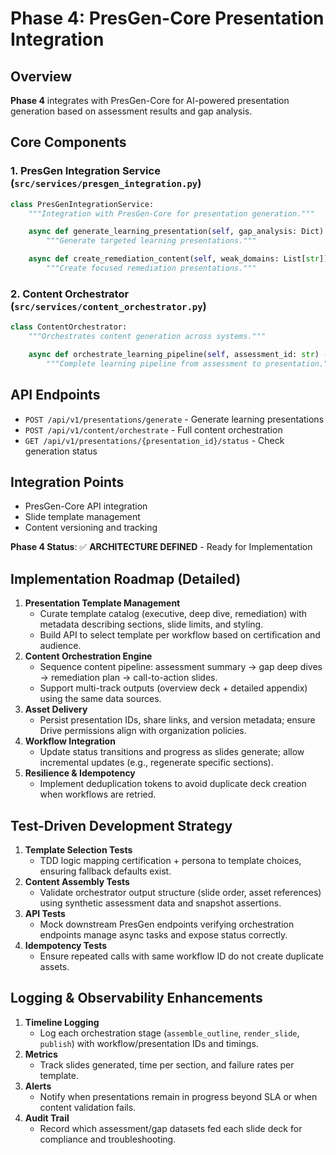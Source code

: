 # Phase 4: PresGen-Core Presentation Integration

## Overview
**Phase 4** integrates with PresGen-Core for AI-powered presentation generation based on assessment results and gap analysis.

## Core Components

### 1. PresGen Integration Service (`src/services/presgen_integration.py`)
```python
class PresGenIntegrationService:
    """Integration with PresGen-Core for presentation generation."""

    async def generate_learning_presentation(self, gap_analysis: Dict) -> Dict:
        """Generate targeted learning presentations."""

    async def create_remediation_content(self, weak_domains: List[str]) -> Dict:
        """Create focused remediation presentations."""
```

### 2. Content Orchestrator (`src/services/content_orchestrator.py`)
```python
class ContentOrchestrator:
    """Orchestrates content generation across systems."""

    async def orchestrate_learning_pipeline(self, assessment_id: str) -> Dict:
        """Complete learning pipeline from assessment to presentation."""
```

## API Endpoints
- `POST /api/v1/presentations/generate` - Generate learning presentations
- `POST /api/v1/content/orchestrate` - Full content orchestration
- `GET /api/v1/presentations/{presentation_id}/status` - Check generation status

## Integration Points
- PresGen-Core API integration
- Slide template management
- Content versioning and tracking

**Phase 4 Status**: ✅ **ARCHITECTURE DEFINED** - Ready for Implementation

## Implementation Roadmap (Detailed)

1. **Presentation Template Management**
   - Curate template catalog (executive, deep dive, remediation) with metadata describing sections, slide limits, and styling.
   - Build API to select template per workflow based on certification and audience.
2. **Content Orchestration Engine**
   - Sequence content pipeline: assessment summary → gap deep dives → remediation plan → call-to-action slides.
   - Support multi-track outputs (overview deck + detailed appendix) using the same data sources.
3. **Asset Delivery**
   - Persist presentation IDs, share links, and version metadata; ensure Drive permissions align with organization policies.
4. **Workflow Integration**
   - Update status transitions and progress as slides generate; allow incremental updates (e.g., regenerate specific sections).
5. **Resilience & Idempotency**
   - Implement deduplication tokens to avoid duplicate deck creation when workflows are retried.

## Test-Driven Development Strategy

1. **Template Selection Tests**
   - TDD logic mapping certification + persona to template choices, ensuring fallback defaults exist.
2. **Content Assembly Tests**
   - Validate orchestrator output structure (slide order, asset references) using synthetic assessment data and snapshot assertions.
3. **API Tests**
   - Mock downstream PresGen endpoints verifying orchestration endpoints manage async tasks and expose status correctly.
4. **Idempotency Tests**
   - Ensure repeated calls with same workflow ID do not create duplicate assets.

## Logging & Observability Enhancements

1. **Timeline Logging**
   - Log each orchestration stage (`assemble_outline`, `render_slide`, `publish`) with workflow/presentation IDs and timings.
2. **Metrics**
   - Track slides generated, time per section, and failure rates per template.
3. **Alerts**
   - Notify when presentations remain in progress beyond SLA or when content validation fails.
4. **Audit Trail**
   - Record which assessment/gap datasets fed each slide deck for compliance and troubleshooting.
